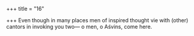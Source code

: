 +++
title = "16"

+++
Even though in many places men of inspired thought vie with (other)  cantors in invoking you two—
o men, o Aśvins, come here.
